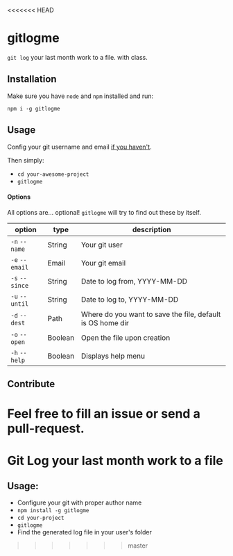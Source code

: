 <<<<<<< HEAD
# gitlogme
`git log` your last month work to a file. with class.

## Installation
Make sure you have `node` and `npm` installed and run:

`npm i -g gitlogme`

## Usage
Config your git username and email [if you haven't](https://git-scm.com/book/en/v2/Getting-Started-First-Time-Git-Setup).

Then simply:
* `cd your-awesome-project`
* `gitlogme`

#### Options
All options are... optional! `gitlogme` will try to find out these by itself.

| option | type | description |
|------|------|-------------|
|`-n` `--name`|String| Your git user |
|`-e` `--email`|Email| Your git email |
|`-s` `--since`|String| Date to log from, YYYY-MM-DD |
|`-u` `--until`|String| Date to log to, YYYY-MM-DD |
|`-d` `--dest`|Path| Where do you want to save the file, default is OS home dir |
|`-o` `--open`|Boolean| Open the file upon creation |
|`-h` `--help`|Boolean| Displays help menu |


## Contribute
Feel free to fill an issue or send a pull-request.
=======
# Git Log your last month work to a file

## Usage:

- Configure your git with proper author name 
- `npm install -g gitlogme`
- `cd your-project`
- `gitlogme`
- Find the generated log file in your user's folder
>>>>>>> master
